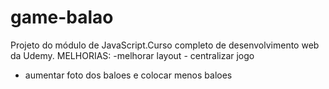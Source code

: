 # game-balao
Projeto do módulo de JavaScript.Curso completo de desenvolvimento web da Udemy.
MELHORIAS:
-melhorar layout - centralizar jogo
- aumentar foto dos baloes e colocar menos baloes
